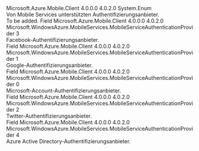 <Type Name="MobileServiceAuthenticationProvider" FullName="Microsoft.WindowsAzure.MobileServices.MobileServiceAuthenticationProvider">
  <TypeSignature Language="C#" Value="public enum MobileServiceAuthenticationProvider" />
  <TypeSignature Language="ILAsm" Value=".class public auto ansi sealed MobileServiceAuthenticationProvider extends System.Enum" />
  <TypeSignature Language="DocId" Value="T:Microsoft.WindowsAzure.MobileServices.MobileServiceAuthenticationProvider" />
  <TypeSignature Language="VB.NET" Value="Public Enum MobileServiceAuthenticationProvider" />
  <TypeSignature Language="F#" Value="type MobileServiceAuthenticationProvider = " />
  <AssemblyInfo>
    <AssemblyName>Microsoft.Azure.Mobile.Client</AssemblyName>
    <AssemblyVersion>4.0.0.0</AssemblyVersion>
    <AssemblyVersion>4.0.2.0</AssemblyVersion>
  </AssemblyInfo>
  <Base>
    <BaseTypeName>System.Enum</BaseTypeName>
  </Base>
  <Docs>
    <summary>
            Von Mobile Services unterstützten Authentifizierungsanbieter.
            </summary>
    <remarks>To be added.</remarks>
  </Docs>
  <Members>
    <Member MemberName="Facebook">
      <MemberSignature Language="C#" Value="Facebook" />
      <MemberSignature Language="ILAsm" Value=".field public static literal valuetype Microsoft.WindowsAzure.MobileServices.MobileServiceAuthenticationProvider Facebook = int32(3)" />
      <MemberSignature Language="DocId" Value="F:Microsoft.WindowsAzure.MobileServices.MobileServiceAuthenticationProvider.Facebook" />
      <MemberSignature Language="VB.NET" Value="Facebook" />
      <MemberSignature Language="F#" Value="Facebook = 3" Usage="Microsoft.WindowsAzure.MobileServices.MobileServiceAuthenticationProvider.Facebook" />
      <MemberType>Field</MemberType>
      <AssemblyInfo>
        <AssemblyName>Microsoft.Azure.Mobile.Client</AssemblyName>
        <AssemblyVersion>4.0.0.0</AssemblyVersion>
        <AssemblyVersion>4.0.2.0</AssemblyVersion>
      </AssemblyInfo>
      <ReturnValue>
        <ReturnType>Microsoft.WindowsAzure.MobileServices.MobileServiceAuthenticationProvider</ReturnType>
      </ReturnValue>
      <MemberValue>3</MemberValue>
      <Docs>
        <summary>
            Facebook-Authentifizierungsanbieter.
            </summary>
      </Docs>
    </Member>
    <Member MemberName="Google">
      <MemberSignature Language="C#" Value="Google" />
      <MemberSignature Language="ILAsm" Value=".field public static literal valuetype Microsoft.WindowsAzure.MobileServices.MobileServiceAuthenticationProvider Google = int32(1)" />
      <MemberSignature Language="DocId" Value="F:Microsoft.WindowsAzure.MobileServices.MobileServiceAuthenticationProvider.Google" />
      <MemberSignature Language="VB.NET" Value="Google" />
      <MemberSignature Language="F#" Value="Google = 1" Usage="Microsoft.WindowsAzure.MobileServices.MobileServiceAuthenticationProvider.Google" />
      <MemberType>Field</MemberType>
      <AssemblyInfo>
        <AssemblyName>Microsoft.Azure.Mobile.Client</AssemblyName>
        <AssemblyVersion>4.0.0.0</AssemblyVersion>
        <AssemblyVersion>4.0.2.0</AssemblyVersion>
      </AssemblyInfo>
      <ReturnValue>
        <ReturnType>Microsoft.WindowsAzure.MobileServices.MobileServiceAuthenticationProvider</ReturnType>
      </ReturnValue>
      <MemberValue>1</MemberValue>
      <Docs>
        <summary>
            Google-Authentifizierungsanbieter.
            </summary>
      </Docs>
    </Member>
    <Member MemberName="MicrosoftAccount">
      <MemberSignature Language="C#" Value="MicrosoftAccount" />
      <MemberSignature Language="ILAsm" Value=".field public static literal valuetype Microsoft.WindowsAzure.MobileServices.MobileServiceAuthenticationProvider MicrosoftAccount = int32(0)" />
      <MemberSignature Language="DocId" Value="F:Microsoft.WindowsAzure.MobileServices.MobileServiceAuthenticationProvider.MicrosoftAccount" />
      <MemberSignature Language="VB.NET" Value="MicrosoftAccount" />
      <MemberSignature Language="F#" Value="MicrosoftAccount = 0" Usage="Microsoft.WindowsAzure.MobileServices.MobileServiceAuthenticationProvider.MicrosoftAccount" />
      <MemberType>Field</MemberType>
      <AssemblyInfo>
        <AssemblyName>Microsoft.Azure.Mobile.Client</AssemblyName>
        <AssemblyVersion>4.0.0.0</AssemblyVersion>
        <AssemblyVersion>4.0.2.0</AssemblyVersion>
      </AssemblyInfo>
      <ReturnValue>
        <ReturnType>Microsoft.WindowsAzure.MobileServices.MobileServiceAuthenticationProvider</ReturnType>
      </ReturnValue>
      <MemberValue>0</MemberValue>
      <Docs>
        <summary>
            Microsoft-Account-Authentifizierungsanbieter.
            </summary>
      </Docs>
    </Member>
    <Member MemberName="Twitter">
      <MemberSignature Language="C#" Value="Twitter" />
      <MemberSignature Language="ILAsm" Value=".field public static literal valuetype Microsoft.WindowsAzure.MobileServices.MobileServiceAuthenticationProvider Twitter = int32(2)" />
      <MemberSignature Language="DocId" Value="F:Microsoft.WindowsAzure.MobileServices.MobileServiceAuthenticationProvider.Twitter" />
      <MemberSignature Language="VB.NET" Value="Twitter" />
      <MemberSignature Language="F#" Value="Twitter = 2" Usage="Microsoft.WindowsAzure.MobileServices.MobileServiceAuthenticationProvider.Twitter" />
      <MemberType>Field</MemberType>
      <AssemblyInfo>
        <AssemblyName>Microsoft.Azure.Mobile.Client</AssemblyName>
        <AssemblyVersion>4.0.0.0</AssemblyVersion>
        <AssemblyVersion>4.0.2.0</AssemblyVersion>
      </AssemblyInfo>
      <ReturnValue>
        <ReturnType>Microsoft.WindowsAzure.MobileServices.MobileServiceAuthenticationProvider</ReturnType>
      </ReturnValue>
      <MemberValue>2</MemberValue>
      <Docs>
        <summary>
            Twitter-Authentifizierungsanbieter.
            </summary>
      </Docs>
    </Member>
    <Member MemberName="WindowsAzureActiveDirectory">
      <MemberSignature Language="C#" Value="WindowsAzureActiveDirectory" />
      <MemberSignature Language="ILAsm" Value=".field public static literal valuetype Microsoft.WindowsAzure.MobileServices.MobileServiceAuthenticationProvider WindowsAzureActiveDirectory = int32(4)" />
      <MemberSignature Language="DocId" Value="F:Microsoft.WindowsAzure.MobileServices.MobileServiceAuthenticationProvider.WindowsAzureActiveDirectory" />
      <MemberSignature Language="VB.NET" Value="WindowsAzureActiveDirectory" />
      <MemberSignature Language="F#" Value="WindowsAzureActiveDirectory = 4" Usage="Microsoft.WindowsAzure.MobileServices.MobileServiceAuthenticationProvider.WindowsAzureActiveDirectory" />
      <MemberType>Field</MemberType>
      <AssemblyInfo>
        <AssemblyName>Microsoft.Azure.Mobile.Client</AssemblyName>
        <AssemblyVersion>4.0.0.0</AssemblyVersion>
        <AssemblyVersion>4.0.2.0</AssemblyVersion>
      </AssemblyInfo>
      <ReturnValue>
        <ReturnType>Microsoft.WindowsAzure.MobileServices.MobileServiceAuthenticationProvider</ReturnType>
      </ReturnValue>
      <MemberValue>4</MemberValue>
      <Docs>
        <summary>
            Azure Active Directory-Authentifizierungsanbieter.
            </summary>
      </Docs>
    </Member>
  </Members>
</Type>